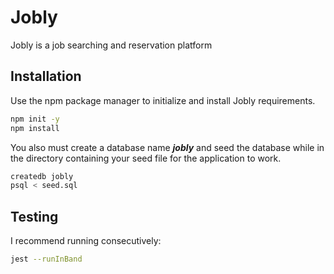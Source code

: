 # Jobly

Jobly is a job searching and reservation platform

## Installation

Use the npm package manager to initialize and install Jobly requirements.

```bash
npm init -y
npm install
```

You also must create a database name ***jobly*** and seed the database while in the directory containing your seed file for the application to work.

```bash
createdb jobly
psql < seed.sql
```

## Testing
I recommend running consecutively:
```bash
jest --runInBand
```